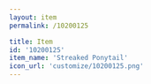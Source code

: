 ```yaml
---
layout: item
permalink: /10200125

title: Item
id: '10200125'
item_name: 'Streaked Ponytail'
icon_url: 'customize/10200125.png'
---
```

